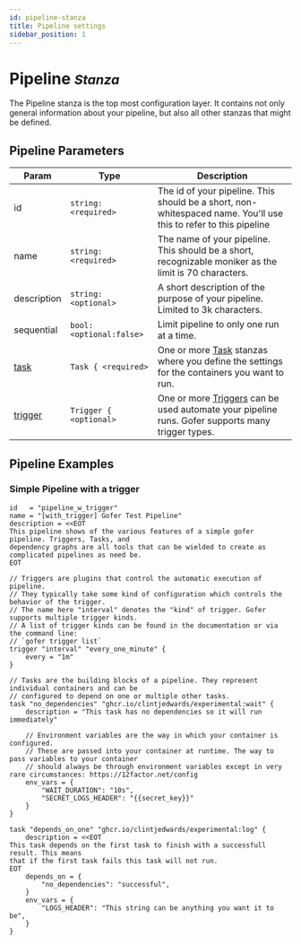 ```yaml
---
id: pipeline-stanza
title: Pipeline settings
sidebar_position: 1
---
```


# Pipeline <small>_Stanza_</small>

The Pipeline stanza is the top most configuration layer. It contains not only general information about your pipeline, but also all other stanzas that might be defined.

## Pipeline Parameters

| Param                                | Type                     | Description                                                                                                                   |
| ------------------------------------ | ------------------------ | ----------------------------------------------------------------------------------------------------------------------------- |
| id                                   | `string: <required>`     | The id of your pipeline. This should be a short, non-whitespaced name. You'll use this to refer to this pipeline              |
| name                                 | `string: <required>`     | The name of your pipeline. This should be a short, recognizable moniker as the limit is 70 characters.                        |
| description                          | `string: <optional>`     | A short description of the purpose of your pipeline. Limited to 3k characters.                                                |
| sequential                           | `bool: <optional:false>` | Limit pipeline to only one run at a time.                                                                                     |
| [task](../task/task-stanza)          | `Task { <required>`      | One or more [Task](../task/task-stanza) stanzas where you define the settings for the containers you want to run.             |
| [trigger](../trigger/trigger-stanza) | `Trigger { <optional>`   | One or more [Triggers](../trigger/trigger-stanza) can be used automate your pipeline runs. Gofer supports many trigger types. |

## Pipeline Examples

### Simple Pipeline with a trigger

```hcl
id   = "pipeline_w_trigger"
name = "[with_trigger] Gofer Test Pipeline"
description = <<EOT
This pipeline shows of the various features of a simple gofer pipeline. Triggers, Tasks, and
dependency graphs are all tools that can be wielded to create as complicated pipelines as need be.
EOT

// Triggers are plugins that control the automatic execution of pipeline.
// They typically take some kind of configuration which controls the behavior of the trigger.
// The name here "interval" denotes the "kind" of trigger. Gofer supports multiple trigger kinds.
// A list of trigger kinds can be found in the documentation or via the command line:
// `gofer trigger list`
trigger "interval" "every_one_minute" {
    every = "1m"
}

// Tasks are the building blocks of a pipeline. They represent individual containers and can be
// configured to depend on one or multiple other tasks.
task "no_dependencies" "ghcr.io/clintjedwards/experimental:wait" {
	description = "This task has no dependencies so it will run immediately"

    // Environment variables are the way in which your container is configured.
    // These are passed into your container at runtime. The way to pass variables to your container
    // should always be through environment variables except in very rare circumstances: https://12factor.net/config
    env_vars = {
        "WAIT_DURATION": "10s",
        "SECRET_LOGS_HEADER": "{{secret_key}}"
    }
}

task "depends_on_one" "ghcr.io/clintjedwards/experimental:log" {
	description = <<EOT
This task depends on the first task to finish with a successfull result. This means
that if the first task fails this task will not run.
EOT
    depends_on = {
        "no_dependencies": "successful",
    }
    env_vars = {
        "LOGS_HEADER": "This string can be anything you want it to be",
    }
}
```
